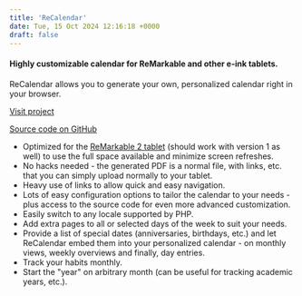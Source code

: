 ```yaml
---
title: 'ReCalendar'
date: Tue, 15 Oct 2024 12:16:18 +0000
draft: false
---
```


#### Highly customizable calendar for ReMarkable and other e-ink tablets.

ReCalendar allows you to generate your own, personalized calendar right in your browser.

[Visit project](https://recalendar.me/)

[Source code on GitHub](https://github.com/klimeryk/recalendar.js)

*   Optimized for the [ReMarkable 2 tablet](https://remarkable.com/store/remarkable-2) (should work with version 1 as well) to use the full space available and minimize screen refreshes.
*   No hacks needed - the generated PDF is a normal file, with links, etc. that you can simply upload normally to your tablet.
*   Heavy use of links to allow quick and easy navigation.
*   Lots of easy configuration options to tailor the calendar to your needs - plus access to the source code for even more advanced customization.
*   Easily switch to any locale supported by PHP.
*   Add extra pages to all or selected days of the week to suit your needs.
*   Provide a list of special dates (anniversaries, birthdays, etc.) and let ReCalendar embed them into your personalized calendar - on monthly views, weekly overviews and finally, day entries.
*   Track your habits monthly.
*   Start the "year" on arbitrary month (can be useful for tracking academic years, etc.).

